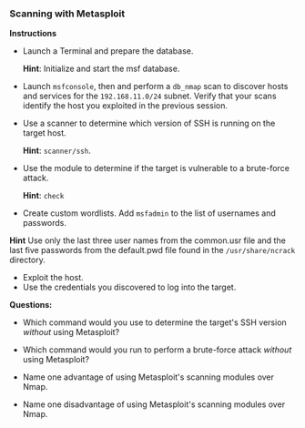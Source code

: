 ### Scanning with Metasploit

**Instructions**

  - Launch a Terminal and prepare the database.

    **Hint**: Initialize and start the msf database.

  - Launch `msfconsole`, then and perform a `db_nmap` scan to discover hosts and services for the `192.168.11.0/24` subnet. Verify that your scans identify the host you exploited in the previous session.

  - Use a scanner to determine which version of SSH is running on the target host.

    **Hint**: `scanner/ssh`.

  - Use the module to determine if the target is vulnerable to a brute-force attack.

    **Hint**: `check`

  - Create custom wordlists. Add `msfadmin` to the list of usernames and passwords.

**Hint** Use only the last three user names from the common.usr file and the last five passwords from the default.pwd file found in the `/usr/share/ncrack` directory. 
    
  - Exploit the host.
  - Use the credentials you discovered to log into the target.

**Questions:**

  - Which command would you use to determine the target's SSH version _without_ using Metasploit?

  - Which command would you run to perform a brute-force attack _without_ using Metasploit?

  - Name one advantage of using Metasploit's scanning modules over Nmap.

  - Name one disadvantage of using Metasploit's scanning modules over Nmap.
